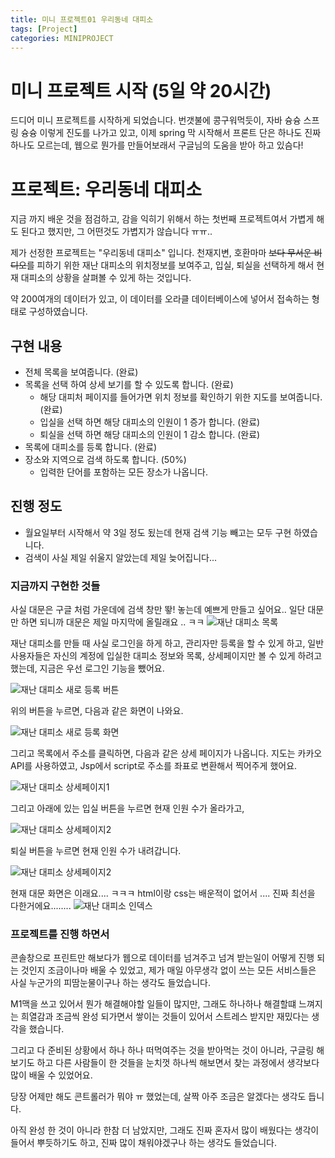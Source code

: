 ```yaml
---
title: 미니 프로젝트01 우리동네 대피소
tags: [Project]
categories: MINIPROJECT
---
```

# 미니 프로젝트 시작 (5일 약 20시간)
드디어 미니 프로젝트를 시작하게 되었습니다. 
번갯불에 콩구워먹듯이, 자바 슝슝 스프링 슝슝 이렇게 진도를 나가고 있고, 
이제 spring 막 시작해서 프론트 단은 하나도 진짜 하나도 모르는데, 웹으로 뭔가를 만들어보래서 구글님의 도움을 받아 하고 있슴다! 

# 프로젝트:  우리동네 대피소 
지금 까지 배운 것을 점검하고, 감을 익히기 위해서 하는 첫번째 프로젝트여서 가볍게 해도 된다고 했지만, 그 어떤것도 가볍지가 않습니다 ㅠㅠ.. 

제가 선정한 프로젝트는 "우리동네 대피소" 입니다. 천재지변, 호환마마 ~~보다 무서운 비디오~~를 피하기 위한 재난 대피소의 위치정보를 보여주고, 입실, 퇴실을 선택하게 해서 현재 대피소의 상황을 살펴볼 수 있게 하는 것입니다. 

약 200여개의 데이터가 있고, 이 데이터를 오라클 데이터베이스에 넣어서 접속하는 형태로 구성하였습니다. 

## 구현 내용 
- 전체 목록을 보여줍니다. (완료)
- 목록을 선택 하여 상세 보기를 할 수 있도록 합니다. (완료)
    - 해당 대피처 페이지를 들어가면 위치 정보를 확인하기 위한 지도를 보여줍니다. (완료)
    - 입실을 선택 하면 해당 대피소의 인원이 1 증가 합니다. (완료)
    - 퇴실을 선택 하면 해당 대피소의 인원이 1 감소 합니다. (완료)
- 목록에 대피소를 등록 합니다. (완료)
- 장소와 지역으로 검색 하도록 합니다. (50%)
    - 입력한 단어를 포함하는 모든 장소가 나옵니다. 

## 진행 정도
- 월요일부터 시작해서 약 3일 정도 됬는데 현재 검색 기능 빼고는 모두 구현 하였습니다. 
- 검색이 사실 제일 쉬울지 알았는데 제일 늦어집니다... 

### 지금까지 구현한 것들 

사실 대문은 구글 처럼 가운데에 검색 창만 뙇! 놓는데 예쁘게 만들고 싶어요.. 일단 대문만 하면 되니까 대문은 제일 마지막에 올릴래요 .. ㅋㅋ
![재난 대피소 목록](assets/images/2.png)

재난 대피소를 만들 때 사실 로그인을 하게 하고, 관리자만 등록을 할 수 있게 하고, 일반 사용자들은 자신의 계정에 입실한 대피소 정보와 목록, 상세페이지만 볼 수 있게 하려고 했는데, 지금은 우선 로그인 기능을 뺐어요. 

![재난 대피소 새로 등록 버튼](assets/images/6.png)

위의 버튼을 누르면, 다음과 같은 화면이 나와요. 

![재난 대피소 새로 등록 화면](assets/images/7.png)

그리고 목록에서 주소를 클릭하면, 다음과 같은 상세 페이지가 나옵니다. 지도는 카카오 API를 사용하였고, Jsp에서 script로 주소를 좌표로 변환해서 찍어주게 했어요. 


![재난 대피소 상세페이지1](assets/images/3.png)

그리고 아래에 있는 입실 버튼을 누르면 현재 인원 수가 올라가고, 

![재난 대피소 상세페이지2](assets/images/4.png)

퇴실 버튼을 누르면 현재 인원 수가 내려갑니다. 

![재난 대피소 상세페이지2](assets/images/5.png)


현재 대문 화면은 이래요.... ㅋㅋㅋ html이랑 css는 배운적이 없어서 .... 진짜 최선을 다한거에요........
![재난 대피소 인덱스](assets/images/1.png)

### 프로젝트를 진행 하면서 
콘솔창으로 프린트만 해보다가 웹으로 데이터를 넘겨주고 넘겨 받는일이 어떻게 진행 되는 것인지 조금이나마 배울 수 있었고, 제가 매일 아무생각 없이 쓰는 모든 서비스들은 사실 누군가의 피땀눈물이구나 하는 생각도 들었습니다. 

M1맥을 쓰고 있어서 뭔가 해결해야할 일들이 많지만, 그래도 하나하나 해결할떄 느껴지는 희열감과 조금씩 완성 되가면서 쌓이는 것들이 있어서 스트레스 받지만 재밌다는 생각을 했습니다. 

그리고 다 준비된 상황에서 하나 하나 떠먹여주는 것을 받아먹는 것이 아니라, 구글링 해보기도 하고 다른 사람들이 한 것들을 눈치껏 하나씩 해보면서 찾는 과정에서 생각보다 많이 배울 수 있었어요. 

당장 어제만 해도 콘트롤러가 뭐야 ㅠ 했었는데, 살짝 아주 조금은 알겠다는 생각도 듭니다. 

아직 완성 한 것이 아니라 한참 더 남았지만, 그래도 진짜 혼자서 많이 배웠다는 생각이 들어서 뿌듯하기도 하고, 진짜 많이 채워야겠구나 하는 생각도 들었습니다. 